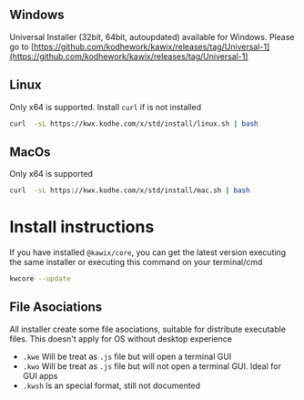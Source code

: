 ## Windows

Universal Installer (32bit, 64bit, autoupdated)  available for Windows. Please go to [https://github.com/kodhework/kawix/releases/tag/Universal-1](https://github.com/kodhework/kawix/releases/tag/Universal-1)


## Linux 

Only x64 is supported. Install ```curl``` if is not installed

```bash
curl  -sL https://kwx.kodhe.com/x/std/install/linux.sh | bash
```

## MacOs 

Only x64 is supported

```bash
curl  -sL https://kwx.kodhe.com/x/std/install/mac.sh | bash
```


# Install instructions

If you have installed ```@kawix/core```, you can get the latest version executing the same installer or executing this command on your terminal/cmd

```bash 
kwcore --update
``` 



## File Asociations

All installer create some file asociations, suitable for distribute executable files. This doesn't apply for OS without desktop experience

* ```.kwe``` Will be treat as ```.js``` file but will open a terminal GUI
* ```.kwo``` Will be treat as ```.js``` file but will not open a terminal GUI. Ideal for GUI apps
* ```.kwsh``` Is an special format, still not documented




